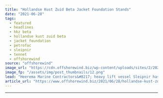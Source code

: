 ```yaml
---
title: "Hollandse Kust Zuid Beta Jacket Foundation Stands"
date: "2021-06-28"
tags: 
  - featured
  - headlines
  - hkz beta
  - hollandse kust zuid beta
  - jacket foundation
  - petrofac
  - sleipnir
  - tennet
  - offshorewind
source: "offshorewind"
image_url: "https://cdn.offshorewind.biz/wp-content/uploads/sites/2/2021/06/28122503/Hollandse-Kust-Zuid-Beta.png"
image_fp: "/assets/img/post_thumbnails/12.png"
lead: "Heerema Marine Contractors&#8217; heavy lift vessel Sleipnir has installed the second offshore substation jacket"
article_url: "https://www.offshorewind.biz/2021/06/28/hollandse-kust-zuid-beta-jacket-foundation-stands/"
---
```


---

